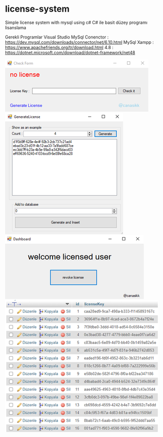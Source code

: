# license-system
Simple license system with mysql using c#
C# ile basit düzey programı lisanslama 

Gerekli Programlar
Visual Studio MySql Conenctor : https://dev.mysql.com/downloads/connector/net/6.10.html
MySql Xampp : https://www.apachefriends.org/tr/download.html
4.8 : https://dotnet.microsoft.com/download/dotnet-framework/net48



![](LicenseSystem/Check.png)
![](LicenseSystem/Generate.png)
![](LicenseSystem/Main.png)
![](LicenseSystem/Sql.png)
